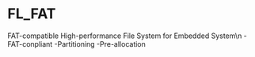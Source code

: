 FL_FAT
===========================
FAT-compatible High-performance File System for Embedded System\n
-FAT-conpliant
-Partitioning
-Pre-allocation

